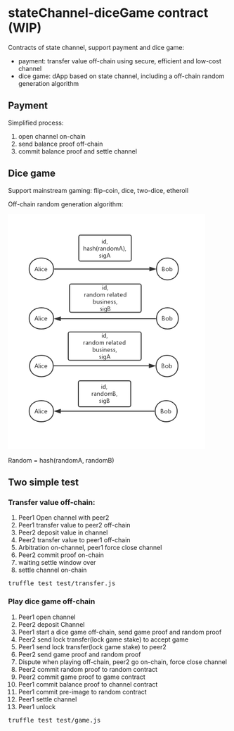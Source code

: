 # stateChannel-diceGame contract (WIP) 

Contracts of state channel, support payment and dice game:

- payment: transfer value off-chain using secure, efficient and low-cost channel
- dice game: dApp based on state channel, including a off-chain random generation algorithm

## Payment

Simplified process: 

1. open channel on-chain
2. send balance proof off-chain
3. commit balance proof and settle channel

## Dice game 

Support mainstream gaming: flip-coin, dice, two-dice, etheroll

Off-chain random generation algorithm:

![Figure 1.](docs/random.png)

Random = hash(randomA, randomB)

## Two simple test

### Transfer value off-chain:
 1. Peer1 Open channel with peer2
 2. Peer1 transfer value to peer2 off-chain
 3. Peer2 deposit value in channel
 4. Peer2 transfer value to peer1 off-chain
 5. Arbitration on-channel, peer1 force close channel
 6. Peer2 commit proof on-chain
 7. waiting settle window over
 8. settle channel on-chain

<pre>
truffle test test/transfer.js
</pre>

 ### Play dice game off-chain
 1. Peer1 open channel
 2. Peer2 deposit Channel
 3. Peer1 start a dice game off-chain, send game proof and random proof
 4. Peer2 send lock transfer(lock game stake) to accept game
 5. Peer1 send lock transfer(lock game stake) to peer2
 6. Peer2 send game proof and random proof
 7. Dispute when playing off-chain, peer2 go on-chain, force close channel 
 8. Peer2 commit random proof to random contract
 9. Peer2 commit game proof to game contract
 10. Peer1 commit balance proof to channel contract
 11. Peer1 commit pre-image to random contract
 12. Peer1 settle channel
 13. Peer1 unlock

<pre>
truffle test test/game.js
</pre>